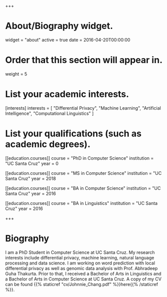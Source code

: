 +++
# About/Biography widget.
widget = "about"
active = true
date = 2016-04-20T00:00:00

# Order that this section will appear in.
weight = 5

# List your academic interests.
[interests]
  interests = [
    "Differential Privacy",
    "Machine Learning",
    "Artificial Intelligence",
    "Computational Linguistics"
  ]

# List your qualifications (such as academic degrees).
[[education.courses]]
  course = "PhD in Computer Science"
  institution = "UC Santa Cruz"
  year = 0

[[education.courses]]
  course = "MS in Computer Science"
  institution = "UC Santa Cruz"
  year = 2018

[[education.courses]]
  course = "BA in Computer Science"
  institution = "UC Santa Cruz"
  year = 2016

[[education.courses]]
  course = "BA in Linguistics"
  institution = "UC Santa Cruz"
  year = 2016

+++

# Biography

I am a PhD Student in Computer Science at UC Santa Cruz. My research interests include differential privacy, machine learning, natural language processing and data science. I am working on word prediction with local differential privacy as well as genomic data analysis with Prof. Abhradeep Guha Thakurta. Prior to that, I received a Bachelor of Arts in Linguistics and a Bachelor of Arts in Computer Science at UC Santa Cruz.
A copy of my CV can be found {{% staticref "cv/Johnnie_Chang.pdf" %}}here{{% /staticref %}}.
